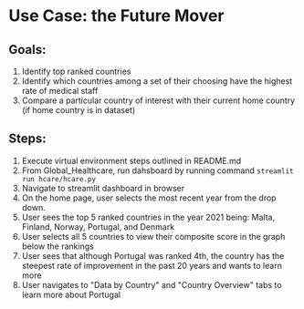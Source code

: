 # Use Case: the Future Mover
## Goals:
1. Identify top ranked countries
2. Identify which countries among a set of their choosing have the highest rate of medical staff
3. Compare a particular country of interest with their current home country (if home country is in dataset)
## Steps:
1. Execute virtual environment steps outlined in README.md
2. From Global_Healthcare, run dahsboard by running command
```streamlit run hcare/hcare.py```
3. Navigate to streamlit dashboard in browser
4. On the home page, user selects the most recent year from the drop down.
5. User sees the top 5 ranked countries in the year 2021 being: Malta, Finland, Norway, Portugal, and Denmark
6. User selects all 5 countries to view their composite score in the graph below the rankings
7. User sees that although Portugal was ranked 4th, the country has the steepest rate of improvement in the past 20 years and wants to learn more
8. User navigates to "Data by Country" and "Country Overview" tabs to learn more about Portugal